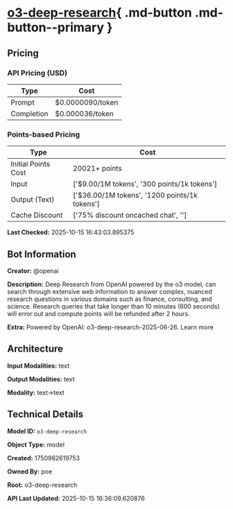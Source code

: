 # [o3-deep-research](https://poe.com/o3-deep-research){ .md-button .md-button--primary }

## Pricing

### API Pricing (USD)

| Type | Cost |
|------|------|
| Prompt | $0.0000090/token |
| Completion | $0.000036/token |

### Points-based Pricing

| Type | Cost |
|------|------|
| Initial Points Cost | 20021+ points |
| Input | ['$9.00/1M tokens', '300 points/1k tokens'] |
| Output (Text) | ['$36.00/1M tokens', '1200 points/1k tokens'] |
| Cache Discount | ['75% discount oncached chat', ''] |

**Last Checked:** 2025-10-15 16:43:03.895375


## Bot Information

**Creator:** @openai

**Description:** Deep Research from OpenAI powered by the o3 model, can search through extensive web information to answer complex, nuanced research questions in various domains such as finance, consulting, and science. Research queries that take longer than 10 minutes (600 seconds) will error out and compute points will be refunded after 2 hours.

**Extra:** Powered by OpenAI: o3-deep-research-2025-06-26. Learn more


## Architecture

**Input Modalities:** text

**Output Modalities:** text

**Modality:** text->text


## Technical Details

**Model ID:** `o3-deep-research`

**Object Type:** model

**Created:** 1750982619753

**Owned By:** poe

**Root:** o3-deep-research

**API Last Updated:** 2025-10-15 16:36:09.620876

